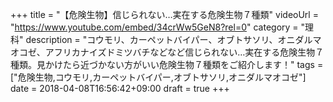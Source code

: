 +++
title =  "【危険生物】信じられない…実在する危険生物７種類"
videoUrl = "https://www.youtube.com/embed/34crWw5GeN8?rel=0"
category = "理科"
description = "コウモリ、カーペットバイパー、オブトサソリ、オニダルマオコゼ、アフリカナイズドミツバチなどなど信じられない…実在する危険生物７種類。見かけたら近づかない方がいい危険生物７種類をご紹介します！"
tags = ["危険生物,コウモリ,カーペットバイパー,オブトサソリ,オニダルマオコゼ"]
date = 2018-04-08T16:56:42+09:00
draft = true
+++

